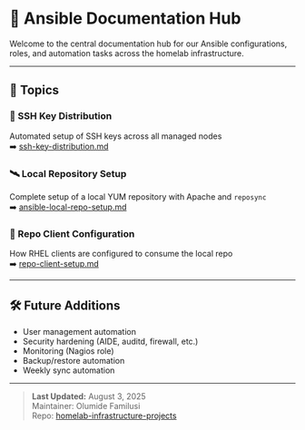 # 📘 Ansible Documentation Hub

Welcome to the central documentation hub for our Ansible configurations, roles, and automation tasks across the homelab infrastructure.

---

## 📂 Topics

### 🔑 SSH Key Distribution
Automated setup of SSH keys across all managed nodes  
➡️ [ssh-key-distribution.md](./ssh-key-distribution.md)

### 🛰️ Local Repository Setup
Complete setup of a local YUM repository with Apache and `reposync`  
➡️ [ansible-local-repo-setup.md](./ansible-local-repo-setup.md)

### 🧩 Repo Client Configuration
How RHEL clients are configured to consume the local repo  
➡️ [repo-client-setup.md](./repo-client-setup.md)

---

## 🛠️ Future Additions

- User management automation  
- Security hardening (AIDE, auditd, firewall, etc.)  
- Monitoring (Nagios role)  
- Backup/restore automation  
- Weekly sync automation

---

> **Last Updated:** August 3, 2025  
> Maintainer: Olumide Familusi  
> Repo: [homelab-infrastructure-projects](https://github.com/lummidizzle/homelab-infrastructure-projects)


